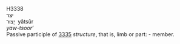 <body>
  <p>H3338<br>  יצר  <br> יָצוּר  ‎  yâtsûr  <br><i>yaw-tsoor‘ </i><br>Passive participle of <a href="h3335.htm">3335</a>  <i>structure</i>, that is, limb or part: - member.<br></p>
 </body>